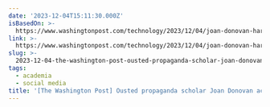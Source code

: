 ```yaml
---
date: '2023-12-04T15:11:30.000Z'
isBasedOn: >-
  https://www.washingtonpost.com/technology/2023/12/04/joan-donovan-harvard-dismissal-complaint
link: >-
  https://www.washingtonpost.com/technology/2023/12/04/joan-donovan-harvard-dismissal-complaint
slug: >-
  2023-12-04-the-washington-post-ousted-propaganda-scholar-joan-donovan-accuses-harvar
tags:
  - academia
  - social media
title: '[The Washington Post] Ousted propaganda scholar Joan Donovan accuses Harvar'
---
```


